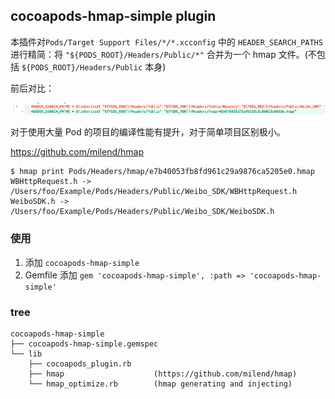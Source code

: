 
## cocoapods-hmap-simple plugin

本插件对`Pods/Target Support Files/*/*.xcconfig` 中的 `HEADER_SEARCH_PATHS` 进行精简：将 `"${PODS_ROOT}/Headers/Public/*"` 合并为一个 hmap 文件。(不包括 `${PODS_ROOT}/Headers/Public` 本身)

前后对比：

![](images/1.png)

对于使用大量 Pod 的项目的编译性能有提升，对于简单项目区别极小。



https://github.com/milend/hmap

```shell
$ hmap print Pods/Headers/hmap/e7b40053fb8fd961c29a9876ca5205e0.hmap
WBHttpRequest.h -> /Users/foo/Example/Pods/Headers/Public/Weibo_SDK/WBHttpRequest.h
WeiboSDK.h -> /Users/foo/Example/Pods/Headers/Public/Weibo_SDK/WeiboSDK.h
```

### 使用

1. 添加 `cocoapods-hmap-simple`
2. Gemfile 添加 `gem 'cocoapods-hmap-simple', :path => 'cocoapods-hmap-simple'`

### tree
```
cocoapods-hmap-simple
├── cocoapods-hmap-simple.gemspec
└── lib
    ├── cocoapods_plugin.rb
    ├── hmap                    (https://github.com/milend/hmap)
    └── hmap_optimize.rb        (hmap generating and injecting)
```

